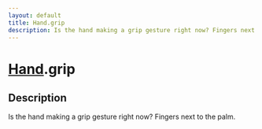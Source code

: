 ```yaml
---
layout: default
title: Hand.grip
description: Is the hand making a grip gesture right now? Fingers next to the palm.
---
```

# [Hand]({{site.url}}/Pages/Reference/Hand.html).grip

## Description
Is the hand making a grip gesture right now? Fingers
next to the palm.

